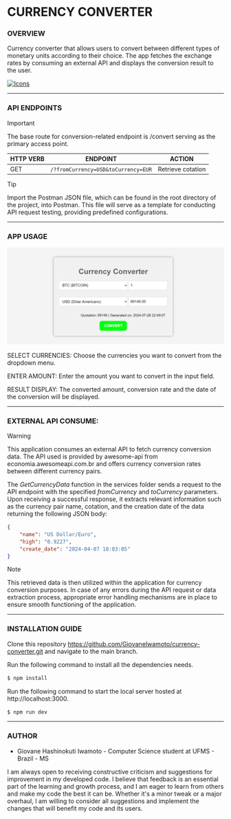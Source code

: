 # CURRENCY CONVERTER

### **OVERVIEW**

Currency converter that allows users to convert between different types of monetary units according to their choice. The app fetches the exchange rates by consuming an external API and displays the conversion result to the user.

[![Icons](https://skillicons.dev/icons?i=html,css,js,postman,nodejs&theme=dark)](https://skillicons.dev)

---

### **API ENDPOINTS**

> [!IMPORTANT]
> The base route for conversion-related endpoint is /convert serving as the primary access point.

| **HTTP VERB** | **ENDPOINT**                        | **ACTION**        |
| ------------- | ----------------------------------- | ----------------- |
| GET           | `/?fromCurrency=USD&toCurrency=EUR` | Retrieve cotation |

> [!TIP]
> Import the Postman JSON file, which can be found in the root directory of the project, into Postman. This file will serve as a template for conducting API request testing, providing predefined configurations.

---

### **APP USAGE**

![Converter Image](/img/converter_image.png)

SELECT CURRENCIES: Choose the currencies you want to convert from the dropdown menu.

ENTER AMOUNT: Enter the amount you want to convert in the input field.

RESULT DISPLAY: The converted amount, conversion rate and the date of the conversion will be displayed.

---

### EXTERNAL API CONSUME:

> [!WARNING]
> This application consumes an external API to fetch currency conversion data. The API used is provided by awesome-api from economia.awesomeapi.com.br and offers currency conversion rates between different currency pairs.

The _GetCurrencyData_ function in the services folder sends a request to the API endpoint with the specified _fromCurrency_ and _toCurrency_ parameters. Upon receiving a successful response, it extracts relevant information such as the currency pair name, cotation, and the creation date of the data returning the following JSON body:

```json
{
    "name": "US Dollar/Euro",
    "high": "0.9227",
    "create_date": "2024-04-07 18:03:05"
}
```

> [!NOTE]
> This retrieved data is then utilized within the application for currency conversion purposes. In case of any errors during the API request or data extraction process, appropriate error handling mechanisms are in place to ensure smooth functioning of the application.

---

### **INSTALLATION GUIDE**

Clone this repository https://github.com/GiovaneIwamoto/currency-converter.git and navigate to the main branch.

Run the following command to install all the dependencies needs.

```ruby
$ npm install
```

Run the following command to start the local server hosted at http://localhost:3000.

```ruby
$ npm run dev
```

---

### **AUTHOR**

-   Giovane Hashinokuti Iwamoto - Computer Science student at UFMS - Brazil - MS

I am always open to receiving constructive criticism and suggestions for improvement in my developed code. I believe that feedback is an essential part of the learning and growth process, and I am eager to learn from others and make my code the best it can be. Whether it's a minor tweak or a major overhaul, I am willing to consider all suggestions and implement the changes that will benefit my code and its users.
